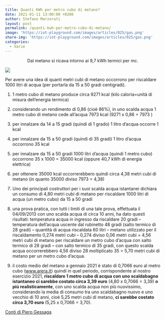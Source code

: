 ```yaml
---
title: Quanti KWh per metro cubo di metano?
date: 2021-01-11 13:00:00 +0200
author: Stefano Marzorati
layout: post
permalink: /quanti-kwh-per-metro-cubo-di-metano/
image: 'https://iot-playground.com/images/articles/025/gas.png'
share-img: 'https://iot-playground.com/images/articles/025/gas.png'
categories:
  - Varie
---
```

<p style="text-align:center;">
  Dal metano si ricava intorno ai 9,7 kWh termici per mc.
</p>

[<img src="https://farm8.staticflickr.com/7565/16204761906_a364a96cc3_o.png" />][1]

Per avere una idea di quanti metri cubi di metano occorrono per riscaldare 1000 litri di acqua (per portarla da 15 a 50 gradi centigradi).

1. 1 metro cubo di metano produce circa 9271 kcal (kilo caloria=unità di misura dell’energia termica) 

2. considerando un rendimento di 0,86 (cioè 86%), in uno scalda acqua 1 metro cubo di metano cede all’acqua 7973 kcal (9271 x 0,86 = 7973 )

3. per innalzare da 14 a 15 gradi (quindi di 1 grado) 1 litro d’acqua occorre 1 kcal

4. per innalzare da 15 a 50 gradi (quindi di 35 gradi) 1 litro d’acqua occorrono 35 kcal

5. per innalzare da 15 a 50 gradi 1000 litri d’acqua (quindi 1 metro cubo) occorrono 35 x 1000 = 35000 kcal (oppure 40,7 kWh di energia elettrica)

6. per ottenere 35000 kcal occorrerebbero quindi circa 4,38 metri cubi di metano (in quanto 35000 diviso 7973 = 4,38) 

7. Uno dei principali costruttori per i suoi scalda acqua istantanei dichiara un consumo di 4,80 metri cubi di metano per riscaldare 1000 litri di acqua (un metro cubo) da 15 a 50 gradi

8. una prova pratica, con tutti i limiti di una tale prova, effettuata il 04/09/2013 con uno scalda acqua di circa 10 anni, ha dato questi risultati: temperatura acqua in ingresso da riscaldare 20 gradi – temperatura dell’acqua uscente dal rubinetto 48 gradi (salto termico di 28 gradi) – quantità di acqua riscaldata 60 litri – metano utilizzato per il riscaldamento 0,274 metri cubi – 0,274 diviso 0,06 metri cubi = 4,56 metri cubi di metano per riscaldare un metro cubo d’acqua con salto termico di 28 gradi – con salto termico di 35 gradi, con questo scalda acqua occorrerebbero 4,56 diviso 28 moltiplicato 35 = 5,70 metri cubi di metano per un metro cubo d’acqua.

9. il costo medio del metano a gennaio 2021 è stato di 0,7066 euro al metro cubo (<a href="https://www.arera.it/it/dati/gp27new.htm" target="_blank">www.arera.it</a>) quindi in quel periodo, corrispondente al nostro esercizio 2021, **riscaldare 1 metro cubo di acqua con uno scaldabagno istantaneo ci sarebbe costato circa 3,39 euro** (4,80 x 0,7066 = 3,39) **o più realisticamente**, con uno scalda acqua non più nuovissimo, considerando la media di consumo tra uno scaldabagno nuovo e uno vecchio di 10 anni, cioè 5,25 metri cubi di metano, **ci sarebbe costato circa 3,70 euro** (5,25 x 0,7066 = 3,70).

<a href="http://sangiorgio16.wordpress.com/quanti-mc-di-metano-occorrono-per-riscaldare-1mc-di-acqua/" target="_blank">Conti di Piero Gessaga</a>

 [1]: https://farm8.staticflickr.com/7565/16204761906_a364a96cc3_o.png
 